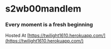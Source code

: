 # s2wb00mandlem
### Every moment is a fresh beginning
Hosted At [https://twilight1610.herokuapp.com/](https://twilight1610.herokuapp.com/)
<br>

